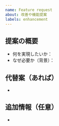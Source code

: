 ```yaml
---
name: Feature request
about: 改善や機能提案
labels: enhancement
---
```


## 提案の概要

- 何を実現したいか：
- なぜ必要か（背景）：

## 代替案（あれば）

-

## 追加情報（任意）

-
